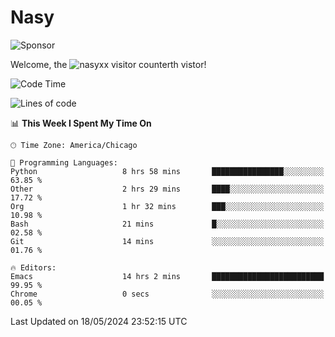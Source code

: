 # Nasy

<!--
<p align="center">
<img height="200" src="https://github-readme-stats.vercel.app/api?username=nasyxx&count_private=true&show_icons=true&theme=dracula&include_all_commits=true"/>
<img height="200" src="https://github-readme-stats.vercel.app/api/top-langs/?username=nasyxx&theme=dracula&hide=html,jupyter+notebook&count_private=true&show_icons=true"/>
</p>

  
----------------
-->

![Sponsor](https://img.shields.io/static/v1.svg?label=Sponsor&message=%E2%9D%A4&logo=GitHub&style=flat&color=pink)
 
Welcome, the ![nasyxx visitor counter](https://count.getloli.com/get/@nasyxx?theme=rule34)th vistor!
 
<!--START_SECTION:waka-->
![Code Time](http://img.shields.io/badge/Code%20Time-4%2C457%20hrs%2016%20mins-blue)

![Lines of code](https://img.shields.io/badge/From%20Hello%20World%20I%27ve%20Written-6.3%20million%20lines%20of%20code-blue)

📊 **This Week I Spent My Time On** 

```text
🕑︎ Time Zone: America/Chicago

💬 Programming Languages: 
Python                   8 hrs 58 mins       ████████████████░░░░░░░░░   63.85 % 
Other                    2 hrs 29 mins       ████░░░░░░░░░░░░░░░░░░░░░   17.72 % 
Org                      1 hr 32 mins        ███░░░░░░░░░░░░░░░░░░░░░░   10.98 % 
Bash                     21 mins             █░░░░░░░░░░░░░░░░░░░░░░░░   02.58 % 
Git                      14 mins             ░░░░░░░░░░░░░░░░░░░░░░░░░   01.76 % 

🔥 Editors: 
Emacs                    14 hrs 2 mins       █████████████████████████   99.95 % 
Chrome                   0 secs              ░░░░░░░░░░░░░░░░░░░░░░░░░   00.05 % 
```


 Last Updated on 18/05/2024 23:52:15 UTC
<!--END_SECTION:waka-->

<!-- ![visitors](https://visitor-badge.laobi.icu/badge?page_id=nasyxx.nasyxx) -->
